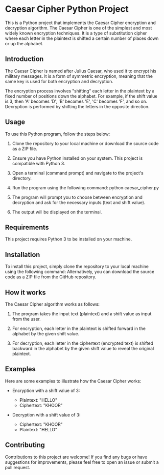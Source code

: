 # Caesar Cipher Python Project

This is a Python project that implements the Caesar Cipher encryption and decryption algorithm. The Caesar Cipher is one of the simplest and most widely known encryption techniques. It is a type of substitution cipher where each letter in the plaintext is shifted a certain number of places down or up the alphabet.

## Introduction

The Caesar Cipher is named after Julius Caesar, who used it to encrypt his military messages. It is a form of symmetric encryption, meaning that the same key is used for both encryption and decryption.

The encryption process involves "shifting" each letter in the plaintext by a fixed number of positions down the alphabet. For example, if the shift value is 3, then 'A' becomes 'D', 'B' becomes 'E', 'C' becomes 'F', and so on. Decryption is performed by shifting the letters in the opposite direction.

## Usage

To use this Python program, follow the steps below:

1. Clone the repository to your local machine or download the source code as a ZIP file.

2. Ensure you have Python installed on your system. This project is compatible with Python 3.

3. Open a terminal (command prompt) and navigate to the project's directory.

4. Run the program using the following command:
   python caesar_cipher.py
5. The program will prompt you to choose between encryption and decryption and ask for the necessary inputs (text and shift value).

6. The output will be displayed on the terminal.

## Requirements

This project requires Python 3 to be installed on your machine.

## Installation

To install this project, simply clone the repository to your local machine using the following command:
Alternatively, you can download the source code as a ZIP file from the GitHub repository.

## How it works

The Caesar Cipher algorithm works as follows:

1. The program takes the input text (plaintext) and a shift value as input from the user.

2. For encryption, each letter in the plaintext is shifted forward in the alphabet by the given shift value.

3. For decryption, each letter in the ciphertext (encrypted text) is shifted backward in the alphabet by the given shift value to reveal the original plaintext.

## Examples

Here are some examples to illustrate how the Caesar Cipher works:

- Encryption with a shift value of 3:

  - Plaintext: "HELLO"
  - Ciphertext: "KHOOR"

- Decryption with a shift value of 3:

  - Ciphertext: "KHOOR"
  - Plaintext: "HELLO"

## Contributing

Contributions to this project are welcome! If you find any bugs or have suggestions for improvements, please feel free to open an issue or submit a pull request.
